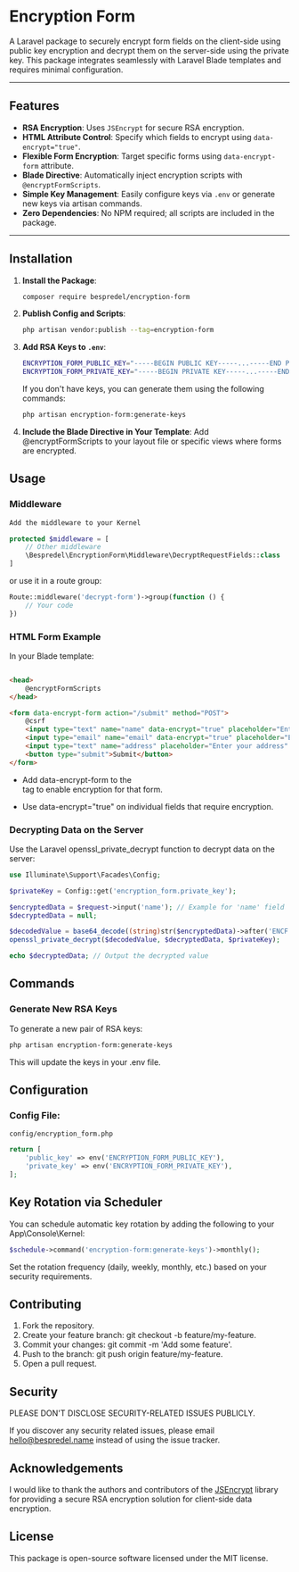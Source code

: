 # Encryption Form

A Laravel package to securely encrypt form fields on the client-side using public key encryption and decrypt them on the server-side using the private
key. This package integrates seamlessly with Laravel Blade templates and requires minimal configuration.

---

## Features

- **RSA Encryption**: Uses `JSEncrypt` for secure RSA encryption.
- **HTML Attribute Control**: Specify which fields to encrypt using `data-encrypt="true"`.
- **Flexible Form Encryption**: Target specific forms using `data-encrypt-form` attribute.
- **Blade Directive**: Automatically inject encryption scripts with `@encryptFormScripts`.
- **Simple Key Management**: Easily configure keys via `.env` or generate new keys via artisan commands.
- **Zero Dependencies**: No NPM required; all scripts are included in the package.

---

## Installation

1. **Install the Package**:
   ```bash
   composer require bespredel/encryption-form
   ```
2. **Publish Config and Scripts**:
   ```bash
   php artisan vendor:publish --tag=encryption-form
   ```
3. **Add RSA Keys to ```.env```**:
   ```bash
   ENCRYPTION_FORM_PUBLIC_KEY="-----BEGIN PUBLIC KEY-----...-----END PUBLIC KEY-----"
   ENCRYPTION_FORM_PRIVATE_KEY="-----BEGIN PRIVATE KEY-----...-----END PRIVATE KEY-----"
   ```

   If you don't have keys, you can generate them using the following commands:
   ```bash
   php artisan encryption-form:generate-keys
   ```

4. **Include the Blade Directive in Your Template**:
   Add @encryptFormScripts to your layout file or specific views where forms are encrypted.

## Usage

### Middleware

```php
Add the middleware to your Kernel

protected $middleware = [
    // Other middleware
    \Bespredel\EncryptionForm\Middleware\DecryptRequestFields::class
]
```

or use it in a route group:

```php
Route::middleware('decrypt-form')->group(function () {
    // Your code
})
```

### HTML Form Example

In your Blade template:

```html

<head>
    @encryptFormScripts
</head>

<form data-encrypt-form action="/submit" method="POST">
    @csrf
    <input type="text" name="name" data-encrypt="true" placeholder="Enter your name" />
    <input type="email" name="email" data-encrypt="true" placeholder="Enter your email" />
    <input type="text" name="address" placeholder="Enter your address" />
    <button type="submit">Submit</button>
</form>
```

- Add data-encrypt-form to the <form> tag to enable encryption for that form.
- Use data-encrypt="true" on individual fields that require encryption.

### Decrypting Data on the Server

Use the Laravel openssl_private_decrypt function to decrypt data on the server:

```php
use Illuminate\Support\Facades\Config;

$privateKey = Config::get('encryption_form.private_key');

$encryptedData = $request->input('name'); // Example for 'name' field
$decryptedData = null;

$decodedValue = base64_decode((string)str($encryptedData)->after('ENCF:'), true);
openssl_private_decrypt($decodedValue, $decryptedData, $privateKey);

echo $decryptedData; // Output the decrypted value
```

## Commands

### Generate New RSA Keys

To generate a new pair of RSA keys:

```bash
php artisan encryption-form:generate-keys
```

This will update the keys in your .env file.

## Configuration

### Config File:

```config/encryption_form.php```

```php
return [
    'public_key' => env('ENCRYPTION_FORM_PUBLIC_KEY'),
    'private_key' => env('ENCRYPTION_FORM_PRIVATE_KEY'),
];
```

## Key Rotation via Scheduler

You can schedule automatic key rotation by adding the following to your App\Console\Kernel:

```php
$schedule->command('encryption-form:generate-keys')->monthly();
```

Set the rotation frequency (daily, weekly, monthly, etc.) based on your security requirements.

## Contributing

1. Fork the repository.
2. Create your feature branch: git checkout -b feature/my-feature.
3. Commit your changes: git commit -m 'Add some feature'.
4. Push to the branch: git push origin feature/my-feature.
5. Open a pull request.

## Security

PLEASE DON'T DISCLOSE SECURITY-RELATED ISSUES PUBLICLY.

If you discover any security related issues, please email hello@bespredel.name instead of using the issue tracker.

## Acknowledgements

I would like to thank the authors and contributors of the [JSEncrypt](https://github.com/travist/jsencrypt) library for providing a secure RSA
encryption solution for client-side data encryption.

## License

This package is open-source software licensed under the MIT license.
